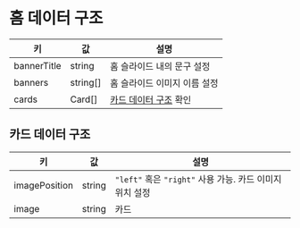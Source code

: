 # 홈 데이터 구조


|키          |값|설명|
|---        |---|---|
|bannerTitle|string|홈 슬라이드 내의 문구 설정|
|banners|string[]|홈 슬라이드 이미지 이름 설정|
|cards|Card[]|[카드 데이터 구조](#카드-데이터-구조) 확인|

## 카드 데이터 구조

|키|값|설명|
|---|---|---|
|imagePosition|string|`"left"` 혹은 `"right"` 사용 가능. 카드 이미지 위치 설정|
|image|string|카드|
